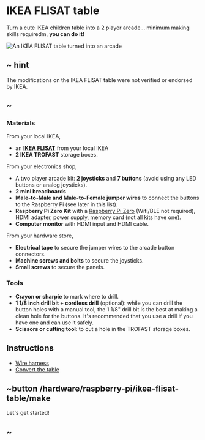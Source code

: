 # IKEA FLISAT table

Turn a cute IKEA children table into a 2 player arcade... minimum making skills requiredm, **you can do it!**

![An IKEA FLISAT table turned into an arcade](/static/hardware/raspberry-pi/ikea-flisat-table/gallery.jpg)

## ~ hint

The modifications on the IKEA FLISAT table were not verified or endorsed by IKEA.

## ~

### Materials

From your local IKEA,

* an [**IKEA FLISAT**](https://www.ikea.com/us/en/p/flisat-childrens-table-50298418/) from your local IKEA 
* **2 IKEA TROFAST** storage boxes.

From your electronics shop,

* A two player arcade kit: **2 joysticks** and **7 buttons** (avoid using any LED buttons or analog joysticks).
* **2 mini breadboards**
* **Male-to-Male and Male-to-Female jumper wires** to connect the buttons to the Raspberry Pi (see later in this list).
* **Raspberry Pi Zero Kit** with a [Raspberry Pi Zero](https://www.raspberrypi.org/products/raspberry-pi-zero/) (Wifi/BLE not required), HDMI adapter, power supply, memory card (not all kits have one).
* **Computer monitor** with HDMI input and HDMI cable.

From your hardware store,

* **Electrical tape** to secure the jumper wires to the arcade button connectors.
* **Machine screws and bolts** to secure the joysticks.
* **Small screws** to secure the panels.

### Tools

* **Crayon or sharpie** to mark where to drill.
* **1 1/8 inch drill bit + cordless drill** (optional): while you can drill the button holes with a manual tool, the 1 1/8" drill bit is the best at making a clean hole for the buttons. It's recommended that you use a drill if you have one and can use it safely.
* **Scissors or cutting tool**: to cut a hole in the TROFAST storage boxes.

## Instructions

* [Wire harness](/hardware/raspberry-pi/wires-harness)
* [Convert the table](/hardware/raspberry-pi/ikea-flisat-table/make)

## ~button /hardware/raspberry-pi/ikea-flisat-table/make

Let's get started!

## ~
